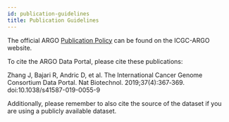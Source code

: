 ```yaml
---
id: publication-guidelines
title: Publication Guidelines
---
```


The official ARGO [Publication Policy](https://www.icgc-argo.org/page/77/e3-publication-policy) can be found on the ICGC-ARGO website.

To cite the ARGO Data Portal, please cite these publications:

Zhang J, Bajari R, Andric D, et al. The International Cancer Genome Consortium Data Portal. Nat Biotechnol. 2019;37(4):367‐369. doi:10.1038/s41587-019-0055-9

Additionally, please remember to also cite the source of the dataset if you are using a publicly available dataset.
